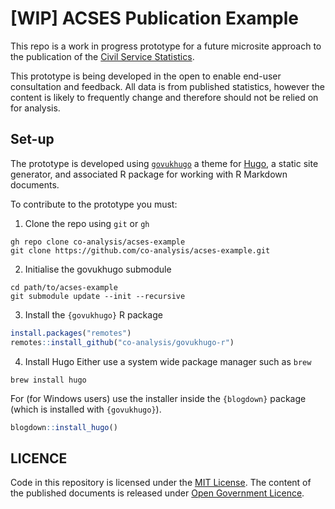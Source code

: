 
# [WIP] ACSES Publication Example

<!-- badges: start -->
<!-- badges: end -->

This repo is a work in progress prototype for a future microsite approach to the publication of the [Civil Service Statistics](https://www.gov.uk/government/collections/civil-service-statistics). 

This prototype is being developed in the open to enable end-user consultation and feedback. All data is from published statistics, however the content is likely to frequently change and therefore should not be relied on for analysis.

## Set-up

The prototype is developed using [`govukhugo`](https://co-analysis.github.io/govuk-hugo-demo/) a theme for [Hugo](https://gohugo.io/), a static site generator, and associated R package for working with R Markdown documents.

To contribute to the prototype you must:

1. Clone the repo using `git` or `gh`
```shell
gh repo clone co-analysis/acses-example
git clone https://github.com/co-analysis/acses-example.git
```

2. Initialise the govukhugo submodule
```shell
cd path/to/acses-example
git submodule update --init --recursive
```

3. Install the `{govukhugo}` R package
```r
install.packages("remotes")
remotes::install_github("co-analysis/govukhugo-r")
```

4. Install Hugo
Either use a system wide package manager such as `brew`
```shell
brew install hugo
```

For (for Windows users) use the installer inside the `{blogdown}` package (which is installed with `{govukhugo}`).
```r
blogdown::install_hugo()
```

## LICENCE

Code in this repository is licensed under the [MIT License](LICENSE.md). The content of the published documents is released under [Open Government Licence](https://www.nationalarchives.gov.uk/doc/open-government-licence/version/3/).

  
